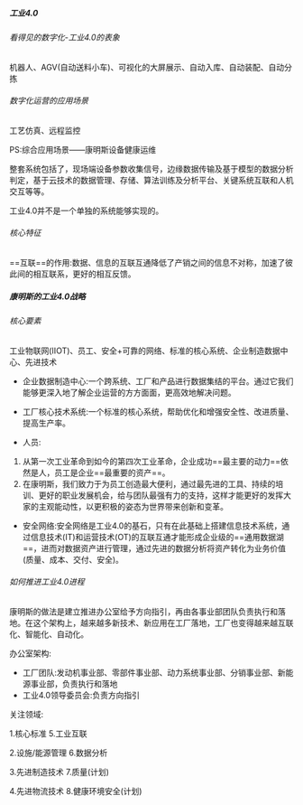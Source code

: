 ##### 工业4.0

###### 看得见的数字化-工业4.0的表象

机器人、AGV(自动送料小车)、可视化的大屏展示、自动入库、自动装配、自动分拣

###### 数字化运营的应用场景

工艺仿真、远程监控

PS:综合应用场景——康明斯设备健康运维

整套系统包括了，现场端设备参数收集信号，边缘数据传输及基于模型的数据分析判定，基于云技术的数据管理、存储、算法训练及分析平台、关键系统互联和人机交互等等。

工业4.0并不是一个单独的系统能够实现的。

###### 核心特征

==互联==的作用:数据、信息的互联互通降低了产销之间的信息不对称，加速了彼此间的相互联系，更好的相互反馈。

##### 康明斯的工业4.0战略

###### 核心要素

工业物联网(IIOT)、员工、安全+可靠的网络、标准的核心系统、企业制造数据中心、先进技术

- 企业数据制造中心:一个跨系统、工厂和产品进行数据集结的平台。通过它我们能够更深入地了解企业运营的方方面面，更高效地解决问题。

- 工厂核心技术系统:一个标准的核心系统，帮助优化和增强安全性、改进质量、提高生产率。

- 人员:

1. 从第一次工业革命到如今的第四次工业革命，企业成功==最主要的动力==依然是人，员工是企业==最重要的资产==。
2. 在康明斯，我们致力于为员工创造最大便利，通过最先进的工具、持续的培训、更好的职业发展机会，给与团队最强有力的支持，这样才能更好的发挥大家的主观能动性，以更积极的姿态为世界带来创新和变革。

- 安全网络:安全网络是工业4.0的基石，只有在此基础上搭建信息技术系统，通过信息技术(IT)和运营技术(OT)的互联互通才能形成企业级的==通用数据湖==，进而对数据资产进行管理，通过先进的数据分析将资产转化为业务价值(质量、成本、交付、安全)。

###### 如何推进工业4.0进程

康明斯的做法是建立推进办公室给予方向指引，再由各事业部团队负责执行和落地。在这个架构上，越来越多新技术、新应用在工厂落地，工厂也变得越来越互联化、智能化、自动化。

办公室架构:

- 工厂团队:发动机事业部、零部件事业部、动力系统事业部、分销事业部、新能源事业部，负责执行和落地
- 工业4.0领导委员会:负责方向指引

关注领域:

1.核心标准			5.工业互联

2.设施/能源管理   6.数据分析

3.先进制造技术	7.质量(计划)

4.先进物流技术	8.健康环境安全(计划)